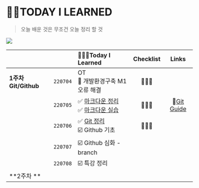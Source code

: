 
# 🤟🏻TODAY I LEARNED
> 오늘 배운 것은 무조건 오늘 정리 할 것

![](https://i.pinimg.com/originals/21/f3/f8/21f3f8a6fcdc0ae03d9891a0685d0d2e.gif)



|                      |          | 👩🏻‍💻Today I Learned                                           | Checklist |                    Links                     |
| -------------------- | :------: | :----------------------------------------------------------- | :-------: | :------------------------------------------: |
| **1주차 Git/Github** | `220704` | OT <br>🧨 개발환경구축 M1오류 해결                            |    🙆🏻‍♀️    |                                              |
|                      | `220705` | ✅ [마크다운 정리](https://github.com/wdahlia/TIL/blob/master/markdown/%EB%A7%88%ED%81%AC%EB%8B%A4%EC%9A%B4.md) <br/>✅ [마크다운 실습](https://github.com/wdahlia/TIL/blob/master/markdown%20practice/%EB%A7%88%ED%81%AC%EB%8B%A4%EC%9A%B4%20%EC%8B%A4%EC%8A%B5.md) |    🙆🏻‍♀️    | 📓[Git Guide](https://git-scm.com/book/ko/v2) |
|                      | `220706` | ✅ [Git 정리](https://github.com/wdahlia/TIL/blob/master/Git/git.md) <br/>☑️ Github 기초 |    🙆🏻‍♀️    |                                              |
|                      | `220707` | ☑️ Github 심화 - branch                                       |           |                                              |
|                      | `220708` | ☑️ 특강 정리                                                  |           |                                              |
| **2주차 **           |          |                                                              |           |                                              |

